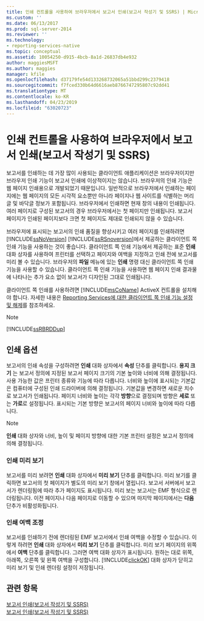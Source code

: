 ```yaml
---
title: 인쇄 컨트롤을 사용하여 브라우저에서 보고서 인쇄(보고서 작성기 및 SSRS) | Microsoft Docs
ms.custom: ''
ms.date: 06/13/2017
ms.prod: sql-server-2014
ms.reviewer: ''
ms.technology:
- reporting-services-native
ms.topic: conceptual
ms.assetid: 10054250-d915-4bcb-8a1d-26837db4e932
author: maggiesMSFT
ms.author: maggies
manager: kfile
ms.openlocfilehash: d37179fe54d133268732065a51bbd299c2379418
ms.sourcegitcommit: f7fced330b64d6616aeb8766747295807c92dd41
ms.translationtype: MT
ms.contentlocale: ko-KR
ms.lasthandoff: 04/23/2019
ms.locfileid: "63020723"
---
```

# <a name="print-reports-from-a-browser-with-the-print-control-report-builder-and-ssrs"></a>인쇄 컨트롤을 사용하여 브라우저에서 보고서 인쇄(보고서 작성기 및 SSRS)
  보고서를 인쇄하는 데 가장 많이 사용되는 클라이언트 애플리케이션은 브라우저이지만 브라우저 인쇄 기능이 보고서 인쇄에 이상적이지는 않습니다. 브라우저의 인쇄 기능은 웹 페이지 인쇄용으로 개발되었기 때문입니다. 일반적으로 브라우저에서 인쇄하는 페이지에는 웹 페이지의 모든 시각적 요소뿐만 아니라 페이지나 웹 사이트를 식별하는 머리글 및 바닥글 정보가 포함됩니다. 브라우저에서 인쇄하면 현재 창의 내용이 인쇄됩니다. 여러 페이지로 구성된 보고서의 경우 브라우저에서는 첫 페이지만 인쇄됩니다. 보고서 페이지가 인쇄된 페이지보다 크면 첫 페이지도 제대로 인쇄되지 않을 수 있습니다.  
  
 브라우저에 표시되는 보고서의 인쇄 품질을 향상시키고 여러 페이지를 인쇄하려면 [!INCLUDE[ssNoVersion](../../includes/ssnoversion-md.md)] [!INCLUDE[ssRSnoversion](../../includes/ssrsnoversion-md.md)]에서 제공하는 클라이언트 쪽 인쇄 기능을 사용하는 것이 좋습니다. 클라이언트 쪽 인쇄 기능에서 제공하는 표준 **인쇄** 대화 상자를 사용하여 프린터를 선택하고 페이지와 여백을 지정하고 인쇄 전에 보고서를 미리 볼 수 있습니다. 브라우저의 **파일** 메뉴에 있는 **인쇄** 명령 대신 클라이언트 쪽 인쇄 기능을 사용할 수 있습니다. 클라이언트 쪽 인쇄 기능을 사용하면 웹 페이지 인쇄 결과물에 나타나는 추가 요소 없이 보고서가 디자인된 그대로 인쇄됩니다.  
  
 클라이언트 쪽 인쇄를 사용하려면 [!INCLUDE[msCoName](../../includes/msconame-md.md)] ActiveX 컨트롤을 설치해야 합니다. 자세한 내용은 [Reporting Services에 대한 클라이언트 쪽 인쇄 기능 설정 및 해제](../report-server/enable-and-disable-client-side-printing-for-reporting-services.md)를 참조하세요.  
  
> [!NOTE]  
>  [!INCLUDE[ssRBRDDup](../../includes/ssrbrddup-md.md)]  
  
## <a name="print-options"></a>인쇄 옵션  
 보고서의 인쇄 속성을 구성하려면 **인쇄** 대화 상자에서 **속성** 단추를 클릭합니다. **용지 크기** 는 보고서 정의에 지정된 보고서 페이지 크기의 기본 높이와 너비에 의해 결정됩니다. 사용 가능한 값은 프린터 종류와 기능에 따라 다릅니다. 너비와 높이에 표시되는 기본값은 컴퓨터에 구성된 인쇄 드라이버에 의해 결정됩니다. 기본값을 변경하면 새로운 치수로 보고서가 인쇄됩니다. 페이지 너비와 높이는 각각 **방향**으로 결정되며 방향은 **세로** 또는 **가로**로 설정됩니다. 표시되는 기본 방향은 보고서의 페이지 너비와 높이에 따라 다릅니다.  
  
> [!NOTE]  
>  **인쇄** 대화 상자와 너비, 높이 및 페이지 방향에 대한 기본 프린터 설정은 보고서 정의에 의해 결정됩니다.  
  
### <a name="print-preview"></a>인쇄 미리 보기  
 보고서를 미리 보려면 **인쇄** 대화 상자에서 **미리 보기** 단추를 클릭합니다. 미리 보기를 클릭하면 보고서의 첫 페이지가 별도의 미리 보기 창에서 열립니다. 보고서 서버에서 보고서가 렌더링됨에 따라 추가 페이지도 표시됩니다. 미리 보는 보고서는 EMF 형식으로 렌더링됩니다. 이전 페이지나 다음 페이지로 이동할 수 있으며 마지막 페이지에서는 **다음** 단추가 비활성화됩니다.  
  
### <a name="adjusting-print-margins"></a>인쇄 여백 조정  
 보고서를 인쇄하기 전에 렌더링된 EMF 보고서에서 인쇄 여백을 수정할 수 있습니다. 이렇게 하려면 **인쇄** 대화 상자에서 **미리 보기** 단추를 클릭합니다. 미리 보기 페이지의 위쪽에서 **여백** 단추를 클릭합니다. 그러면 여백 대화 상자가 표시됩니다. 원하는 대로 위쪽, 아래쪽, 오른쪽 및 왼쪽 여백을 구성합니다. [!INCLUDE[clickOK](../../includes/clickok-md.md)] 대화 상자가 닫히고 미리 보기 및 인쇄 렌더링 설정이 저장됩니다.  
  
## <a name="see-also"></a>관련 항목  
 [보고서 인쇄&#40;보고서 작성기 및 SSRS&#41;](print-reports-report-builder-and-ssrs.md)   
 [보고서 인쇄&#40;보고서 작성기 및 SSRS&#41;](print-a-report-report-builder-and-ssrs.md)  
  
  
